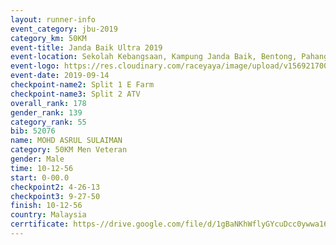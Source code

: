 ```yaml
---
layout: runner-info 
event_category: jbu-2019 
category_km: 50KM 
event-title: Janda Baik Ultra 2019  
event-location: Sekolah Kebangsaan, Kampung Janda Baik, Bentong, Pahang, Malaysia 
event-logo: https://res.cloudinary.com/raceyaya/image/upload/v1569217009/logo/janda-baik_vch1pc.jpg 
event-date: 2019-09-14 
checkpoint-name2: Split 1 E Farm 
checkpoint-name3: Split 2 ATV 
overall_rank: 178
gender_rank: 139
category_rank: 55
bib: 52076
name: MOHD ASRUL SULAIMAN
category: 50KM Men Veteran
gender: Male
time: 10-12-56
start: 0-00.0
checkpoint2: 4-26-13
checkpoint3: 9-27-50
finish: 10-12-56
country: Malaysia
cerrtificate: https-//drive.google.com/file/d/1gBaNKhWflyGYcuDcc0ywwa16tPQ6U1SM/view?usp=sharing
---
```

